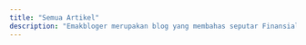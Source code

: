 ```yaml
---
title: "Semua Artikel"
description: "Emakbloger merupakan blog yang membahas seputar Finansial, Asuransi, Pinjaman online, parenting, dan dan tips lainnya yang dirangkum dari berbagai sumber terpercaya"
---
```


